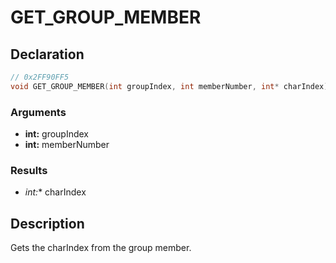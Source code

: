 # GET_GROUP_MEMBER

## Declaration
```cpp
// 0x2FF90FF5
void GET_GROUP_MEMBER(int groupIndex, int memberNumber, int* charIndex);
```

### Arguments
- **int:** groupIndex
- **int:** memberNumber

### Results
- **int*:** charIndex

## Description
Gets the charIndex from the group member.